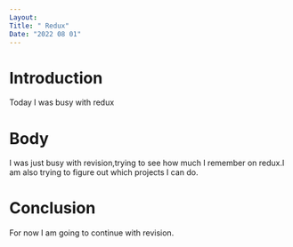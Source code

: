 ```yaml
---
Layout:
Title: " Redux"
Date: "2022 08 01"
---
```


# Introduction
Today I was busy with redux

# Body
I was just busy with revision,trying to see how much I remember on redux.I am also trying to figure out which projects I can do.

# Conclusion
For now I am going to continue with revision.